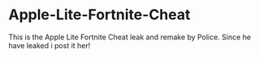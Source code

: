 # Apple-Lite-Fortnite-Cheat
This is the Apple Lite Fortnite Cheat leak and remake by Police. Since he have leaked i post it her!







